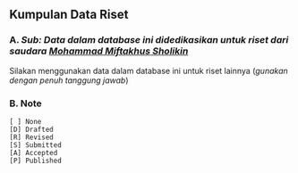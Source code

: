 ## Kumpulan Data Riset

### A. *Sub: Data dalam database ini didedikasikan untuk riset dari saudara [Mohammad Miftakhus Sholikin](https://github.com/mohammad-miftakhus-sholikin)*
Silakan menggunakan data dalam database ini untuk riset lainnya (*gunakan dengan penuh tanggung jawab*)

### B. Note
```
[ ] None
[D] Drafted
[R] Revised
[S] Submitted
[A] Accepted
[P] Published
```

